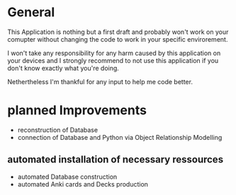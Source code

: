 # General

This Application is nothing but a first draft and probably won't work on your comupter without changing the code to work in your specific envirorement.

I won't take any responsibility for any harm caused by this application on your devices and I strongly recommend to not use this application if you don't know exactly what you're doing.

Nethertheless I'm thankful for any input to help me code better.

# planned Improvements
- reconstruction of Database
- connection of Database and Python via Object Relationship Modelling

## automated installation of necessary ressources
- automated Database construction 
- automated Anki cards and Decks production
